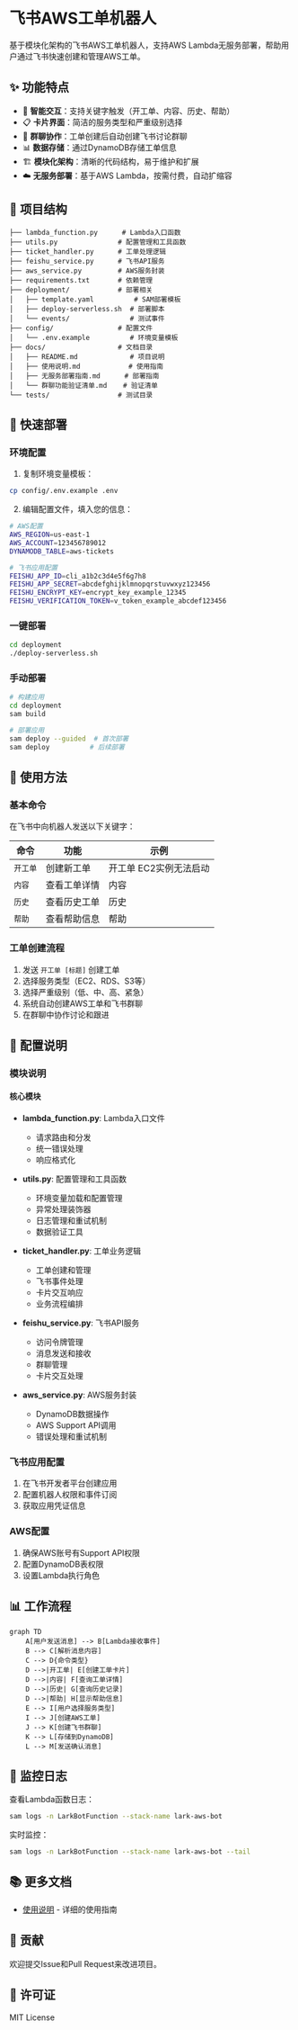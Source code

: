 # 飞书AWS工单机器人

基于模块化架构的飞书AWS工单机器人，支持AWS Lambda无服务部署，帮助用户通过飞书快速创建和管理AWS工单。

## ✨ 功能特点

- 🤖 **智能交互**：支持关键字触发（开工单、内容、历史、帮助）
- 📋 **卡片界面**：简洁的服务类型和严重级别选择
- 💬 **群聊协作**：工单创建后自动创建飞书讨论群聊
- 📊 **数据存储**：通过DynamoDB存储工单信息
- 🏗️ **模块化架构**：清晰的代码结构，易于维护和扩展
- ☁️ **无服务部署**：基于AWS Lambda，按需付费，自动扩缩容

## 📁 项目结构

```
├── lambda_function.py      # Lambda入口函数
├── utils.py               # 配置管理和工具函数
├── ticket_handler.py      # 工单处理逻辑
├── feishu_service.py      # 飞书API服务
├── aws_service.py         # AWS服务封装
├── requirements.txt       # 依赖管理
├── deployment/            # 部署相关
│   ├── template.yaml          # SAM部署模板
│   ├── deploy-serverless.sh  # 部署脚本
│   └── events/               # 测试事件
├── config/                # 配置文件
│   └── .env.example          # 环境变量模板
├── docs/                  # 文档目录
│   ├── README.md             # 项目说明
│   ├── 使用说明.md            # 使用指南
│   ├── 无服务部署指南.md      # 部署指南
│   └── 群聊功能验证清单.md    # 验证清单
└── tests/                 # 测试目录
```

## 🚀 快速部署

### 环境配置

1. 复制环境变量模板：
```bash
cp config/.env.example .env
```

2. 编辑配置文件，填入您的信息：
```bash
# AWS配置
AWS_REGION=us-east-1
AWS_ACCOUNT=123456789012
DYNAMODB_TABLE=aws-tickets

# 飞书应用配置
FEISHU_APP_ID=cli_a1b2c3d4e5f6g7h8
FEISHU_APP_SECRET=abcdefghijklmnopqrstuvwxyz123456
FEISHU_ENCRYPT_KEY=encrypt_key_example_12345
FEISHU_VERIFICATION_TOKEN=v_token_example_abcdef123456
```

### 一键部署

```bash
cd deployment
./deploy-serverless.sh
```

### 手动部署

```bash
# 构建应用
cd deployment
sam build

# 部署应用
sam deploy --guided  # 首次部署
sam deploy          # 后续部署
```

## 📖 使用方法

### 基本命令

在飞书中向机器人发送以下关键字：

| 命令 | 功能 | 示例 |
|------|------|------|
| `开工单` | 创建新工单 | 开工单 EC2实例无法启动 |
| `内容` | 查看工单详情 | 内容 |
| `历史` | 查看历史工单 | 历史 |
| `帮助` | 查看帮助信息 | 帮助 |

### 工单创建流程

1. 发送 `开工单 [标题]` 创建工单
2. 选择服务类型（EC2、RDS、S3等）
3. 选择严重级别（低、中、高、紧急）
4. 系统自动创建AWS工单和飞书群聊
5. 在群聊中协作讨论和跟进

## 🔧 配置说明

### 模块说明

#### 核心模块
- **lambda_function.py**: Lambda入口文件
  - 请求路由和分发
  - 统一错误处理
  - 响应格式化

- **utils.py**: 配置管理和工具函数
  - 环境变量加载和配置管理
  - 异常处理装饰器
  - 日志管理和重试机制
  - 数据验证工具

- **ticket_handler.py**: 工单业务逻辑
  - 工单创建和管理
  - 飞书事件处理
  - 卡片交互响应
  - 业务流程编排

- **feishu_service.py**: 飞书API服务
  - 访问令牌管理
  - 消息发送和接收
  - 群聊管理
  - 卡片交互处理

- **aws_service.py**: AWS服务封装
  - DynamoDB数据操作
  - AWS Support API调用
  - 错误处理和重试机制

### 飞书应用配置

1. 在飞书开发者平台创建应用
2. 配置机器人权限和事件订阅
3. 获取应用凭证信息

### AWS配置

1. 确保AWS账号有Support API权限
2. 配置DynamoDB表权限
3. 设置Lambda执行角色

## 📊 工作流程

```mermaid
graph TD
    A[用户发送消息] --> B[Lambda接收事件]
    B --> C[解析消息内容]
    C --> D{命令类型}
    D -->|开工单| E[创建工单卡片]
    D -->|内容| F[查询工单详情]
    D -->|历史| G[查询历史记录]
    D -->|帮助| H[显示帮助信息]
    E --> I[用户选择服务类型]
    I --> J[创建AWS工单]
    J --> K[创建飞书群聊]
    K --> L[存储到DynamoDB]
    L --> M[发送确认消息]
```

## 📝 监控日志

查看Lambda函数日志：
```bash
sam logs -n LarkBotFunction --stack-name lark-aws-bot
```

实时监控：
```bash
sam logs -n LarkBotFunction --stack-name lark-aws-bot --tail
```

## 📚 更多文档

- [使用说明](使用说明.md) - 详细的使用指南

## 🤝 贡献

欢迎提交Issue和Pull Request来改进项目。

## 📄 许可证

MIT License